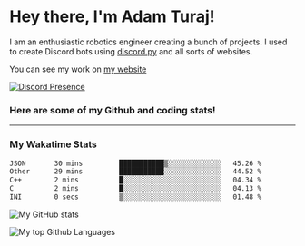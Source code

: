 # Hey there, I'm Adam Turaj!

I am an enthusiastic robotics engineer creating a bunch of projects. I used to create Discord bots using [discord.py](https://github.com/Rapptz/discord.py) and all sorts of websites.

You can see my work on [my website](https://adamturaj.com)

[![Discord Presence](https://lanyard.cnrad.dev/api/374147012599218176)](https://discord.com/users/374147012599218176)

### Here are some of my Github and coding stats!

---
### My Wakatime Stats
<!--START_SECTION:waka-->

```txt
JSON       30 mins         ███████████▒░░░░░░░░░░░░░   45.26 %
Other      29 mins         ███████████░░░░░░░░░░░░░░   44.52 %
C++        2 mins          █░░░░░░░░░░░░░░░░░░░░░░░░   04.34 %
C          2 mins          █░░░░░░░░░░░░░░░░░░░░░░░░   04.13 %
INI        0 secs          ▒░░░░░░░░░░░░░░░░░░░░░░░░   01.48 %
```

<!--END_SECTION:waka-->

![My GitHub stats](https://github-readme-stats.vercel.app/api?username=AdamTuraj&count_private=true&theme=dark)

![My top Github Languages](https://github-readme-stats.vercel.app/api/top-langs/?username=AdamTuraj&layout=compact&count_private=true&theme=dark)


